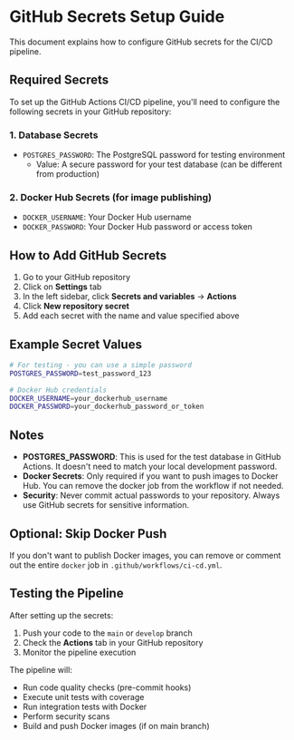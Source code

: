 # GitHub Secrets Setup Guide

This document explains how to configure GitHub secrets for the CI/CD pipeline.

## Required Secrets

To set up the GitHub Actions CI/CD pipeline, you'll need to configure the following secrets in your GitHub repository:

### 1. Database Secrets
- `POSTGRES_PASSWORD`: The PostgreSQL password for testing environment
  - Value: A secure password for your test database (can be different from production)

### 2. Docker Hub Secrets (for image publishing)
- `DOCKER_USERNAME`: Your Docker Hub username
- `DOCKER_PASSWORD`: Your Docker Hub password or access token

## How to Add GitHub Secrets

1. Go to your GitHub repository
2. Click on **Settings** tab
3. In the left sidebar, click **Secrets and variables** → **Actions**
4. Click **New repository secret**
5. Add each secret with the name and value specified above

## Example Secret Values

```bash
# For testing - you can use a simple password
POSTGRES_PASSWORD=test_password_123

# Docker Hub credentials
DOCKER_USERNAME=your_dockerhub_username
DOCKER_PASSWORD=your_dockerhub_password_or_token
```

## Notes

- **POSTGRES_PASSWORD**: This is used for the test database in GitHub Actions. It doesn't need to match your local development password.
- **Docker Secrets**: Only required if you want to push images to Docker Hub. You can remove the docker job from the workflow if not needed.
- **Security**: Never commit actual passwords to your repository. Always use GitHub secrets for sensitive information.

## Optional: Skip Docker Push

If you don't want to publish Docker images, you can remove or comment out the entire `docker` job in `.github/workflows/ci-cd.yml`.

## Testing the Pipeline

After setting up the secrets:

1. Push your code to the `main` or `develop` branch
2. Check the **Actions** tab in your GitHub repository
3. Monitor the pipeline execution

The pipeline will:
- Run code quality checks (pre-commit hooks)
- Execute unit tests with coverage
- Run integration tests with Docker
- Perform security scans
- Build and push Docker images (if on main branch)
